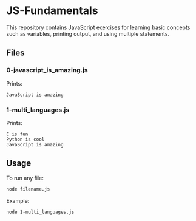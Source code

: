 # JS-Fundamentals

This repository contains JavaScript exercises for learning basic concepts such as variables, printing output, and using multiple  statements.

## Files

### 0-javascript_is_amazing.js
Prints:  
```
JavaScript is amazing
```

### 1-multi_languages.js
Prints:  
```
C is fun  
Python is cool  
JavaScript is amazing
```

## Usage

To run any file:

```bash
node filename.js
```

Example:

```bash
node 1-multi_languages.js
```

